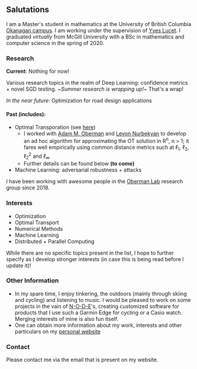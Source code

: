 ## Salutations
I am a Master's student in mathematics at the University of British Columbia [Okanagan campus](https://ok.ubc.ca/). I am working under the supervision of [Yves Lucet](https://people.ok.ubc.ca/ylucet/). I graduated *virtually* from McGill University with a BSc in mathematics and computer science in the spring of 2020.

### Research

**Current**: Nothing for now!

Various research topics in the realm of Deep Learning: confidence metrics + novel SGD testing. ~*Summer research is wrapping up!*~ That's a wrap!

*In the near future*: Optimization for road design applications

#### Past (includes):
- Optimal Transporation (see [here](https://link.springer.com/article/10.1007/s10915-020-01143-x))
    - I worked with [Adam M. Oberman](https://adamoberman.net) and [Levon Nurbekyan](https://www.researchgate.net/profile/Levon_Nurbekyan2) to develop an ad hoc algorithm for approximating the OT solution in R<sup>n</sup>, n > 1; it fares well empirically using common distance metrics such at &#8467;<sub>1</sub>, &#8467;<sub>2</sub>, &#8467;<sub>2</sub><sup>2</sup> and &#8467;<sub>&infin;</sub>
    - Further details can be found below **(to come)**
- Machine Learning: adversarial robustness + attacks

I have been working with awesome people in the [Oberman Lab](https://www.adamoberman.net/oberman-lab.html) research group since 2018.

### Interests
- Optimization
- Optimal Transport
- Numerical Methods
- Machine Learning
- Distributed + Parallel Computing

While there are no specific topics present in the list, I hope to further specify as I develop stronger interests (in case this is being read before I update it)!

### Other Information

- In my spare time, I enjoy tinkering, the outdoors (mainly through skiing and cycling) and listening to music. I would be pleased to work on some projects in the vain of [N-O-D-E](https://n-o-d-e.net/)'s, creating customized software for products that I use such a Garmin Edge for cycling or a Casio watch. Merging interests of mine is also fun itself.
- One can obtain more information about my work, interests and other particulars on my [personal website](https://alexander.iannantuono.org)

### Contact
Please contact me via the email that is present on my website.
